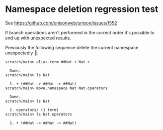 # Namespace deletion regression test

See https://github.com/unisonweb/unison/issues/1552

If branch operations aren't performed in the correct order it's possible to end up with unexpected results.

Previously the following sequence delete the current namespace
unexpectedly 😬.

``` ucm
scratch/main> alias.term ##Nat.+ Nat.+

  Done.
scratch/main> ls Nat

  1. + (##Nat -> ##Nat -> ##Nat)
scratch/main> move.namespace Nat Nat.operators

  Done.
scratch/main> ls Nat

  1. operators/ (1 term)
scratch/main> ls Nat.operators

  1. + (##Nat -> ##Nat -> ##Nat)
```
